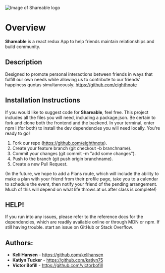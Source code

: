 ![Image of Shareable logo](https://contattafiles.s3.us-west-1.amazonaws.com/tnt9084/dYzTjb43YpnK9ls/Screen%20Shot%202018-06-28%20at%202.47.20%20PM.png)

# Overview

**Shareable** is a react redux App to help friends maintain relationships and build community.

## Description

Designed to promote personal interactions between friends in ways that fulfill our own needs while allowing us to contribute to our friends' happiness quotas simultaneously.
https://github.com/eighthnote

## Installation Instructions

If you would like to suggest code for **Shareable**, feel free. This project includes all the files you will need, including a package.json. Be certain to fork and clone both the frontend and the backend.  In your terminal, enter npm i (for both) to install the dev dependencies you will need locally. You're ready to go!

1. Fork our repo (https://github.com/eighthnote).
2. Create your feature branch (git checkout -b branchname).
3. Commit your changes (git commit -m "add some changes").
4. Push to the branch (git push origin branchname).
5. Create a new Pull Request.

(In the future, we hope to add a Plans route, which will include the ability to make a plan with your friend from their profile page, take you to a calendar to schedule the event, then notify your friend of the pending arrangement. Much of this will depend on what life throws at us after class is complete!)

## HELP!

If you run into any issues, please refer to the reference docs for the dependencies, which are readily available online or through MDN or npm.  If still having trouble. start an issue on GitHub or Stack Overflow.

## Authors:

* **Keli Hansen** - https://github.com/kelihansen
* **Katlyn Tucker** - https://github.com/katlyn75 
* **Victor Bofill** - https://github.com/victorbofill

